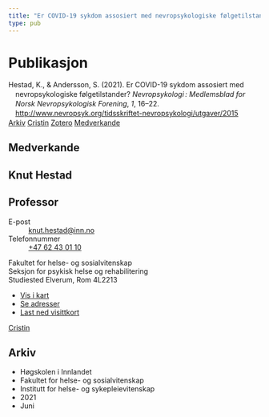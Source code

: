 ```yaml
---
title: "Er COVID-19 sykdom assosiert med nevropsykologiske følgetilstander?"
type: pub
---
```

<h1>Publikasjon</h1>
<article id="csl-bib-container-DD4NBS4C" class="csl-bib-container">
  <div class="csl-bib-body" style="line-height: 1.35; padding-left: 1em; text-indent:-1em;">
  <div class="csl-entry">Hestad, K., &amp; Andersson, S. (2021). Er COVID-19 sykdom assosiert med nevropsykologiske f&#xF8;lgetilstander? <i>Nevropsykologi&#x202F;: Medlemsblad for Norsk Nevropsykologisk Forening</i>, <i>1</i>, 16&#x2013;22. <a href="http://www.nevropsyk.org/tidsskriftet-nevropsykologi/utgaver/2015">http://www.nevropsyk.org/tidsskriftet-nevropsykologi/utgaver/2015</a></div>
</div>
  <div class="csl-bib-buttons">
    <a href="#taxonomy-article-DD4NBS4C" class="csl-bib-button">Arkiv</a>
    <a href="https://app.cristin.no/results/show.jsf?id=1912994" alt="Cristin URL" class="csl-bib-button">Cristin</a>
    <a href="http://zotero.org/groups/5022929/items/DD4NBS4C" alt="Zotero URL" class="csl-bib-button">Zotero</a>
    <a href="#contributors-article-DD4NBS4C" class="csl-bib-button">Medverkande</a>
  </div>
  <div id="csl-bib-meta-container-DD4NBS4C"></div>
</article>
<div id="csl-bib-meta-DD4NBS4C" class="csl-bib-meta">
  <article id="contributors-article-DD4NBS4C" class="contributors-article">
    <h1>Medverkande</h1>
    <div class="personas">
<div class="vrtx-hinn-person-card">
<div class="photo">
<i class="lar la-user-circle missing-person"></i>
</div>
<div class="info">
<hgroup><h1>Knut Hestad</h1>
<h2>Professor</h2>
</hgroup><dl>
<dt>E-post</dt>
<dd>
<a href="mailto:knut.hestad@inn.no">knut.hestad@inn.no</a>
</dd>
<dt>Telefonnummer</dt>
<dd><a href="tel:+4762430110">
+47 62 43 01 10
</a></dd>
</dl>
<p>
Fakultet for helse- og sosialvitenskap<br>
Seksjon for psykisk helse og rehabilitering<br>
Studiested Elverum,
Rom 4L2213
</p>
<ul class="vrtx-hinn-links">
<li><a href="https://www.google.com/maps?q=60.88177,11.53669">Vis i kart</a></li>
<li><a href="https://www.inn.no/finn-en-ansatt/knut-hestad.html#vrtx-hinn-addresses">Se adresser</a></li>
<li><a href="https://www.inn.no/finn-en-ansatt/knut-hestad.html?vrtx=vcf">Last ned visittkort</a></li>
</ul>
</div>
</div>
<a href="https://app.cristin.no/persons/show.jsf?id=43557" alt="Cristin URL" class="personas-cristin">Cristin</a>
</div>
  </article>
  <article id="taxonomy-article-DD4NBS4C" class="taxonomy-article">
    <h1>Arkiv</h1>
    <ul>
      <li>Høgskolen i Innlandet</li>
      <li>Fakultet for helse- og sosialvitenskap</li>
      <li>Institutt for helse- og sykepleievitenskap</li>
      <li>2021</li>
      <li>Juni</li>
    </ul>
  </article>
</div>
